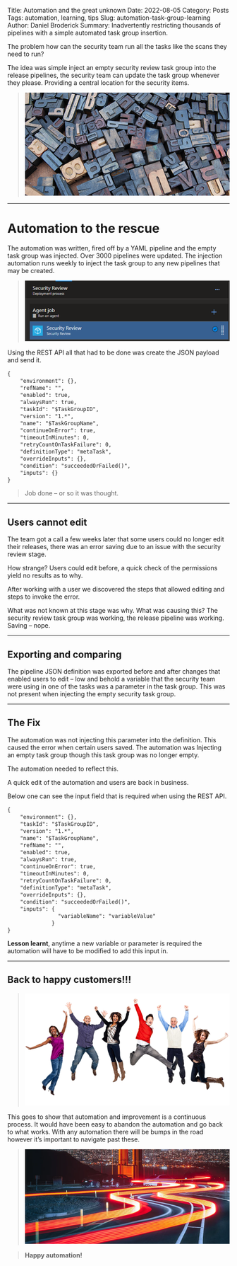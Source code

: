 Title: Automation and the great unknown
Date: 2022-08-05
Category: Posts
Tags: automation, learning, tips
Slug: automation-task-group-learning
Author: Daniel Broderick
Summary: Inadvertently restricting thousands of pipelines with a simple automated task group insertion.

The problem how can the security team run all the tasks like the scans they need to run? 

The idea was simple inject an empty security review task group into the release pipelines, the security team can update the task group whenever they please. Providing a central location for the security items. 
 
> ![Simple idea](../images/automation-task-group-learning-1.png)

---

# Automation to the rescue

The automation was written, fired off by a YAML pipeline and the empty task group was injected. Over 3000 pipelines were updated. The injection automation runs weekly to inject the task group to any new pipelines that may be created.
 
> ![Automation 2 the rescue](../images/automation-task-group-learning-2.png)

Using the REST API all that had to be done was create the JSON payload and send it.

```
{
    "environment": {},
    "refName": "",
    "enabled": true,
    "alwaysRun": true,
    "taskId": "$TaskGroupID",
    "version": "1.*",
    "name": "$TaskGroupName",
    "continueOnError": true,
    "timeoutInMinutes": 0,
    "retryCountOnTaskFailure": 0,
    "definitionType": "metaTask",
    "overrideInputs": {},
    "condition": "succeededOrFailed()",
    "inputs": {}
}
```

> Job done – or so it was thought.

---

## Users cannot edit

The team got a call a few weeks later that some users could no longer edit their releases, there was an error saving due to an issue with the security review stage.

How strange? Users could edit before, a quick check of the permissions yield no results as to why. 

After working with a user we discovered the steps that allowed editing and steps to invoke the error. 

What was not known at this stage was why. What was causing this? The security review task group was working, the release pipeline was working. Saving – nope.

---

## Exporting and comparing
The pipeline JSON definition was exported before and after changes that enabled users to edit – low and behold a variable that the security team were using in one of the tasks was a parameter in the task group. This was not present when injecting the empty security task group.

---

## The Fix

The automation was not injecting this parameter into the definition. This caused the error when certain users saved. The automation was Injecting an empty task group though this task group was no longer empty. 

The automation needed to reflect this. 

A quick edit of the automation and users are back in business.

Below one can see the input field that is required when using the REST API.

```
{
    "environment": {},
    "taskId": "$TaskGroupID",
    "version": "1.*",
    "name": "$TaskGroupName",
    "refName": "",
    "enabled": true,
    "alwaysRun": true,
    "continueOnError": true,
    "timeoutInMinutes": 0,
    "retryCountOnTaskFailure": 0,
    "definitionType": "metaTask",
    "overrideInputs": {},
    "condition": "succeededOrFailed()",
    "inputs": {
                "variableName": "variableValue"
              }
}
```

**Lesson learnt**, anytime a new variable or parameter is required the automation will have to be modified to add this input in.

---

## Back to happy customers!!!

> ![Happy Customers](../images/automation-task-group-learning-3.png)
 
This goes to show that automation and improvement is a continuous process. It would have been easy to abandon the automation and go back to what works. With any automation there will be bumps in the road however it’s important to navigate past these. 

> ![Happy automation](../images/automation-task-group-learning-4.png)

> **Happy automation!**

